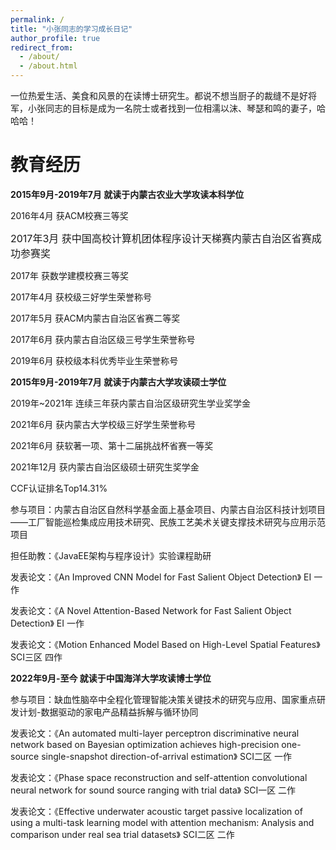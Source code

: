 ```yaml
---
permalink: /
title: "小张同志的学习成长日记"
author_profile: true
redirect_from: 
  - /about/
  - /about.html
---
```


<p>一位热爱生活、美食和风景的在读博士研究生。都说不想当厨子的裁缝不是好将军，小张同志的目标是成为一名院士或者找到一位相濡以沫、琴瑟和鸣的妻子，哈哈哈！</p>

教育经历
======
**2015年9月-2019年7月 就读于内蒙古农业大学攻读本科学位**

2016年4月 获ACM校赛三等奖

<font size=3>2017年3月 获中国高校计算机团体程序设计天梯赛内蒙古自治区省赛成功参赛奖</font>
<p>2017年 获数学建模校赛三等奖</p>
<p>2017年4月 获校级三好学生荣誉称号</p>
<p>2017年5月 获ACM内蒙古自治区省赛二等奖</p>
<p>2017年6月 获内蒙古自治区级三号学生荣誉称号</p> 
<p>2019年6月 获校级本科优秀毕业生荣誉称号</p>

**2015年9月-2019年7月 就读于内蒙古大学攻读硕士学位**
<p>2019年~2021年 连续三年获内蒙古自治区级研究生学业奖学金</p>
<p>2021年6月 获内蒙古大学校级三好学生荣誉称号</p>
<p>2021年6月 获软著一项、第十二届挑战杯省赛一等奖</p>
<p>2021年12月 获内蒙古自治区级硕士研究生奖学金</p>
<p>CCF认证排名Top14.31%</p>
<p>参与项目：内蒙古自治区自然科学基金面上基金项目、内蒙古自治区科技计划项目——工厂智能巡检集成应用技术研究、民族工艺美术关键支撑技术研究与应用示范项目</p>
<p>担任助教：《JavaEE架构与程序设计》实验课程助研</p>
<p>发表论文：《An Improved CNN Model for Fast Salient Object Detection》 EI 一作</p>
<p>发表论文：《A Novel Attention-Based Network for Fast Salient Object Detection》 EI 一作</p>
<p>发表论文：《Motion Enhanced Model Based on High-Level Spatial Features》 SCI三区 四作</p>

**2022年9月-至今 就读于中国海洋大学攻读博士学位**
<p>参与项目：缺血性脑卒中全程化管理智能决策关键技术的研究与应用、国家重点研发计划-数据驱动的家电产品精益拆解与循环协同</p>
<p>发表论文：《An automated multi-layer perceptron discriminative neural network based on Bayesian optimization achieves high-precision one-source single-snapshot direction-of-arrival estimation》 SCI二区 一作</p>
<p>发表论文：《Phase space reconstruction and self-attention convolutional neural network for sound source ranging with trial data》 SCI一区 二作</p>
<p>发表论文：《Effective underwater acoustic target passive localization of using a multi-task learning model with attention mechanism: Analysis and comparison under real sea trial datasets》 SCI二区 二作</p>
